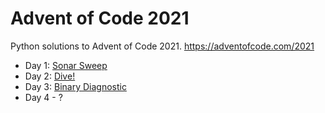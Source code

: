 # Advent of Code 2021
Python solutions to Advent of Code 2021. https://adventofcode.com/2021

- Day 1: [Sonar Sweep](./day1/readme.md)
- Day 2: [Dive!]()
- Day 3: [Binary Diagnostic]()
- Day 4 - ?
